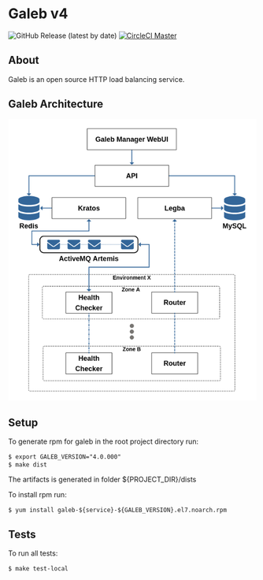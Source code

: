 # Galeb v4

![GitHub Release (latest by date)](https://img.shields.io/github/v/release/galeb/galeb)
[![CircleCI Master](https://circleci.com/gh/galeb/galeb/tree/master.svg?style=shield)](https://circleci.com/gh/galeb/galeb/tree/master)

## About

Galeb is an open source HTTP load balancing service.

## Galeb Architecture

![](imgs/architecture.png)

## Setup

To generate rpm for galeb in the root project directory run:
```
$ export GALEB_VERSION="4.0.000"
$ make dist
```
The artifacts is generated in folder ${PROJECT_DIR}/dists

To install rpm run: 
```
$ yum install galeb-${service}-${GALEB_VERSION}.el7.noarch.rpm
```

## Tests

To run all tests:
```
$ make test-local
```
